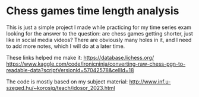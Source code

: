 # Chess games time length analysis

This is just a simple project I made while practicing for my time series exam looking for the answer to the question: are chess games getting shorter, just like in social media videos?
There are obviously many holes in it, and I need to add more notes, which I will do at a later time.

These links helped me make it:
https://database.lichess.org/
https://www.kaggle.com/code/ironicninja/converting-raw-chess-pgn-to-readable-data?scriptVersionId=57042578&cellId=18

The code is mostly based on my subject material:
http://www.inf.u-szeged.hu/~korosig/teach/idosor_2023.html
